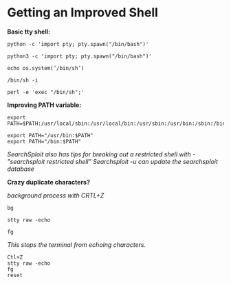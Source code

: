 
# Getting an Improved Shell

**Basic tty shell:**

```
python -c 'import pty; pty.spawn("/bin/bash")'

python3 -c 'import pty; pty.spawn("/bin/bash")'

echo os.system(‘/bin/sh’)

/bin/sh -i

perl -e 'exec "/bin/sh";'
```

**Improving PATH variable:**

```
export PATH=$PATH:/usr/local/sbin:/usr/local/bin:/usr/sbin:/usr/bin:/sbin:/bin

export PATH="/usr/bin:$PATH"
export PATH="/bin:$PATH"
```

*SearchSploit also has tips for breaking out a restricted shell with - "searchsploit restricted shell"
Searchsploit -u can update the searchsploit database*

**Crazy duplicate characters?**

*background process with CRTL+Z*
```
bg

stty raw -echo

fg
```

*This stops the terminal from echoing characters.*

```
Ctl+Z
stty raw -echo
fg
reset
```
